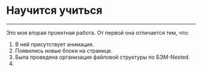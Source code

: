 #  Научится учиться

---


Это моя вторая проектная работа. От первой она отличается тем, что:
1. В ней присутствует анимация.
2. Появились новые блоки на странице.
3. Была проведена организация файловой структуры по БЭМ-Nested.
4.
